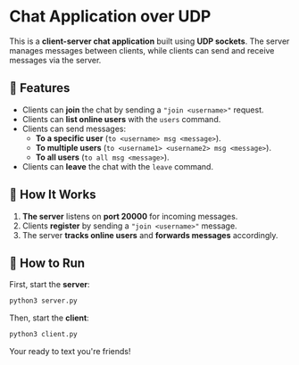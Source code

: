 # **Chat Application over UDP**
This is a **client-server chat application** built using **UDP sockets**. The server manages messages between clients, while clients can send and receive messages via the server.

## 📌 Features
- Clients can **join** the chat by sending a `"join <username>"` request.
- Clients can **list online users** with the `users` command.
- Clients can send messages:
  - **To a specific user** (`to <username> msg <message>`).
  - **To multiple users** (`to <username1> <username2> msg <message>`).
  - **To all users** (`to all msg <message>`).
- Clients can **leave** the chat with the `leave` command.

## 🔹 **How It Works**
1. **The server** listens on **port 20000** for incoming messages.
2. Clients **register** by sending a `"join <username>"` message.
3. The server **tracks online users** and **forwards messages** accordingly.

## 🔹 **How to Run**
First, start the **server**:
```bash
python3 server.py
```
Then, start the **client**:
```bash
python3 client.py
```
Your ready to text you're friends!
